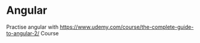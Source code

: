 # Angular

Practise angular with https://www.udemy.com/course/the-complete-guide-to-angular-2/ Course
